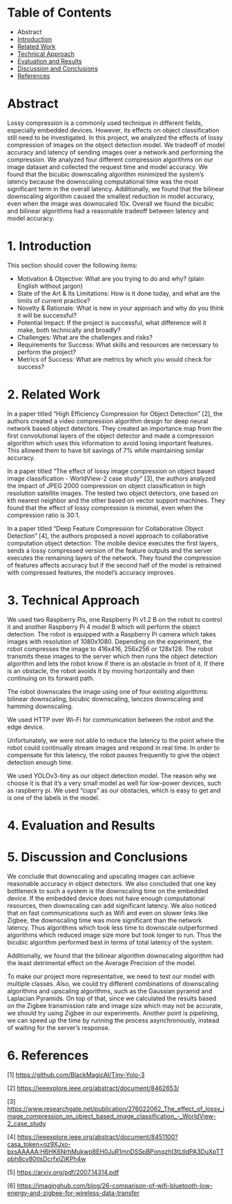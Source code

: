 # Table of Contents
* Abstract
* [Introduction](#1-introduction)
* [Related Work](#2-related-work)
* [Technical Approach](#3-technical-approach)
* [Evaluation and Results](#4-evaluation-and-results)
* [Discussion and Conclusions](#5-discussion-and-conclusions)
* [References](#6-references)

# Abstract

Lossy compression is a commonly used technique in different fields, especially embedded devices. However, its effects on object classification still need to be investigated. In this project, we analyzed the effects of lossy compression of images on the object detection model. We tradeoff of model accuracy and latency of sending images over a network and performing the compression. We analyzed four different compression algorithms on our image dataset and collected the request time and model accuracy. We found that the bicubic downscaling algorithm minimized the system’s latency because the downscaling computational time was the most significant term in the overall latency. Additionally, we found that the bilinear downscaling algorithm caused the smallest reduction in model accuracy, even when the image was downscaled 10x. Overall we found the bicubic and bilinear algorithms had a reasonable tradeoff between latency and model accuracy.

# 1. Introduction

This section should cover the following items:

* Motivation & Objective: What are you trying to do and why? (plain English without jargon)
* State of the Art & Its Limitations: How is it done today, and what are the limits of current practice?
* Novelty & Rationale: What is new in your approach and why do you think it will be successful?
* Potential Impact: If the project is successful, what difference will it make, both technically and broadly?
* Challenges: What are the challenges and risks?
* Requirements for Success: What skills and resources are necessary to perform the project?
* Metrics of Success: What are metrics by which you would check for success?

# 2. Related Work

In a paper titled “High Efficiency Compression for Object Detection” [2], the authors created a video compression algorithm design for deep neural network based object detectors. They created an importance map from the first convolutional layers of the object detector and made a compression algorithm which uses this information to avoid losing important features. This allowed them to have bit savings of 7% while maintaining similar accuracy. 

In a paper titled “The effect of lossy image compression on object based image classification - WorldView-2 case study” [3], the authors analyzed the impact of JPEG 2000 compression on object classification in high resolution satellite images. The tested two object detectors, one based on kth nearest neighbor and the other based on vector support machines. They found that the effect of lossy compression is minimal, even when the compression ratio is 30:1.

In a paper titled “Deep Feature Compression for Collaborative Object Detection” [4], the authors proposed a novel approach to collaborative computation object detection. The mobile device executes the first layers, sends a lossy compressed version of the feature outputs and the server executes the remaining layers of the network. They found the compression of features affects accuracy but if the second half of the model is retrained with compressed features, the model’s accuracy improves.


# 3. Technical Approach

We used two Raspberry Pis, one Raspberry Pi v1.2 B on the robot to control it and another Raspberry Pi 4 model B which will perform the object detection. The robot is equipped with a Raspberry Pi camera which takes images with resolution of 1080x1080. Depending on the experiment, the robot compresses the image to 416x416, 256x256 or 128x128. The robot transmits these images to the server which then runs the object detection algorithm and lets the robot know if there is an obstacle in front of it. If there is an obstacle, the robot avoids it by moving horizontally and then continuing on its forward path.

The robot downscales the image using one of four existing algorithms: bilinear downscaling, bicubic downscaling, lanczos downscaling and hamming downscaling.

We used HTTP over Wi-Fi for communication between the robot and the edge device. 

Unfortunately, we were not able to reduce the latency to the point where the robot could continually stream images and respond in real time. In order to compensate for this latency, the robot pauses frequently to give the object detection enough time. 

We used YOLOv3-tiny as our object detection model. The reason why we choose it is that it’s a very small model as well for low-power devices, such as raspberry pi. We used “cups” as our obstacles, which is easy to get and is one of the labels in the model.


# 4. Evaluation and Results

# 5. Discussion and Conclusions

We conclude that downscaling and upscaling images can achieve reasonable accuracy in object detectors. We also concluded that one key bottleneck to such a system is the downscaling time on the embedded device. If the embedded device does not have enough computational resources, then downscaling can add significant latency. We also noticed that on fast communications such as Wifi and even on slower links like Zigbee, the downscaling time was more significant than the network latency. Thus algorithms which took less time to downscale outperformed algorithms which reduced image size more but took longer to run. Thus the bicubic algorithm performed best in terms of total latency of the system. 

Additionally, we found that the bilinear algorithm downscaling algorithm had the least detrimental effect on the Average Precision of the model. 

To make our project more representative, we need to test our model with multiple classes. Also, we could try different combinations of downscaling algorithms and upscaling algorithms, such as the Gaussian pyramid and Laplacian Pyramids. On top of that, since we calculated the results based on the Zigbee transmission rate and image size which may not be accurate, we should try using Zigbee in our experiments. Another point is pipelining, we can speed up the time by running the process asynchronously, instead of waiting for the server’s response.


# 6. References

[1] https://github.com/BlackMagicAI/Tiny-Yolo-3

[2] https://ieeexplore.ieee.org/abstract/document/8462653/

[3] https://www.researchgate.net/publication/276022062_The_effect_of_lossy_image_compression_on_object_based_image_classification_-_WorldView-2_case_study

[4] https://ieeexplore.ieee.org/abstract/document/8451100?casa_token=oz9XJxo-bxsAAAAA:H6HK6NrhMukwp8EH0JuR1mnDSSpBPonqzhI3tLtldPA3DuXpTTpbh8cv80tlsDcrfxIZjKPh4w

[5] https://arxiv.org/pdf/2007.14314.pdf

[6] https://imaginghub.com/blog/26-comparison-of-wifi-bluetooth-low-energy-and-zigbee-for-wireless-data-transfer

